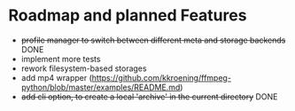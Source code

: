 # Roadmap and planned Features
- ~~profile manager to switch between different meta and storage backends~~ DONE
- implement more tests
- rework filesystem-based storages
- add mp4 wrapper (https://github.com/kkroening/ffmpeg-python/blob/master/examples/README.md)
- ~~add cli option, to create a local 'archive' in the current directory~~ DONE